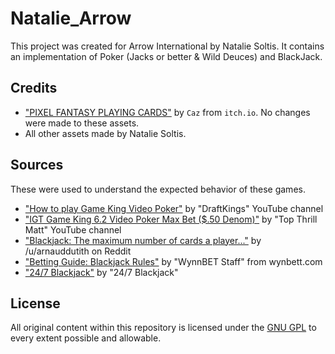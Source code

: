 # Natalie_Arrow
This project was created for Arrow International by Natalie Soltis.
It contains an implementation of Poker (Jacks or better & Wild Deuces) and BlackJack.

## Credits

- ["PIXEL FANTASY PLAYING CARDS"](https://cazwolf.itch.io/pixel-fantasy-cards) by `Caz` from `itch.io`. 
No changes were made to these assets.
- All other assets made by Natalie Soltis.

## Sources

These were used to understand the expected behavior of these games.

- ["How to play Game King Video Poker"](https://www.youtube.com/watch?v=E_ap9MwO0iE) 
by "DraftKings" YouTube channel
- ["IGT Game King 6.2 Video Poker Max Bet ($.50 Denom)"](https://www.youtube.com/watch?v=098F08thvfQ) 
by "Top Thrill Matt" YouTube channel
- ["Blackjack: The maximum number of cards a player..."](https://www.reddit.com/r/theydidthemath/comments/6zvjx8/request_blackjack_the_maximum_number_of_cards_a/)
by /u/arnauddutith on Reddit
- ["Betting Guide: Blackjack Rules"](https://www.wynnbet.com/betting-guides/blackjack-rules/) 
by "WynnBET Staff" from wynbett.com
- ["24/7 Blackjack"](https://www.247blackjack.com/)
by "24/7 Blackjack"

## License
All original content within this repository is licensed under the [GNU GPL](https://www.gnu.org/licenses/gpl-3.0.en.html)
to every extent possible and allowable.